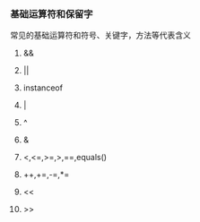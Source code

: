 ### 基础运算符和保留字

常见的基础运算符和符号、关键字，方法等代表含义

1. &&

2. ||

3. instanceof

4. |
5. ^
6. &
7. &lt;,&lt;=,&gt;=,&gt;,==,equals()
8. ++,+=,-=,*=
9. &lt;&lt;
10. &gt;&gt;